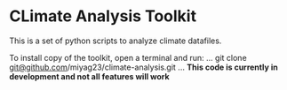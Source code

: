 # CLimate Analysis Toolkit

This is a set of python scripts to analyze climate datafiles.

To install copy of the toolkit, open a terminal and run:
...
git clone git@github.com/miyag23/climate-analysis.git
...
**This code is currently in development and not all features will work**
